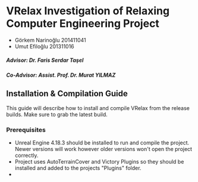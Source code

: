 # VRelax Investigation of Relaxing Computer Engineering Project

* Görkem Narinoğlu 201411041
* Umut Efiloğlu 201311016

##### Advisor: Dr. Faris Serdar Taşel
##### Co-Advisor: Assist. Prof. Dr. Murat YILMAZ

## Installation & Compilation Guide
This guide will describe how to install and compile VRelax from the release builds. Make sure to grab the latest build.

### Prerequisites
* Unreal Engine 4.18.3 should be installed to run and compile the project. Newer versions will work however older versions won't open the project correctly.
* Project uses AutoTerrainCover and Victory Plugins so they should be installed and added to the projects "Plugins" folder.
* 
